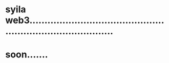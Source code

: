 # syila web3.................................................................................
# soon.......
